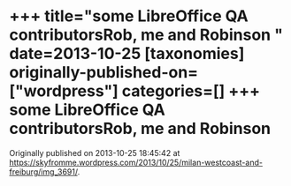 +++
title="some LibreOffice QA contributorsRob, me and Robinson "
date=2013-10-25
[taxonomies]
originally-published-on=["wordpress"]
categories=[]
+++
some LibreOffice QA contributorsRob, me and Robinson 
=====================================================


Originally published on 2013-10-25 18:45:42 at https://skyfromme.wordpress.com/2013/10/25/milan-westcoast-and-freiburg/img_3691/.
